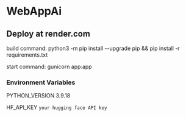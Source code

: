# WebAppAi

## Deploy at render.com

build command: python3 -m pip install --upgrade pip && pip install -r requirements.txt

start command: gunicorn app:app

### Environment Variables

PYTHON_VERSION    3.9.18

HF_API_KEY        `your hugging face API key`